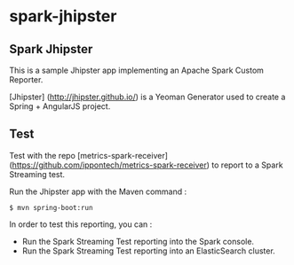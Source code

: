 spark-jhipster
==========================

## Spark Jhipster

This is a sample Jhipster app implementing an Apache Spark Custom Reporter.
 
[Jhipster] (http://jhipster.github.io/) is a Yeoman Generator used to create a Spring + AngularJS project.


## Test

Test with the repo [metrics-spark-receiver] (https://github.com/ippontech/metrics-spark-receiver) to report to a Spark Streaming test.

Run the Jhipster app with the Maven command :
```
$ mvn spring-boot:run
```

In order to test this reporting, you can :
* Run the Spark Streaming Test reporting into the Spark console.
* Run the Spark Streaming Test reporting into an ElasticSearch cluster.
